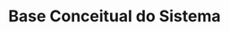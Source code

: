 ---
layout: default
title: Base Conceitual do Sistema
parent: Prontuário Eletrônico do Cidadão v5.0
nav_order: 0
has_children: false
has_toc: true
last_modified_date: "26/02/2023"
---